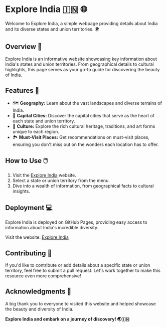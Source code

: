 # Explore India 🇮🇳 🌐

Welcome to Explore India, a simple webpage providing details about India and its diverse states and union territories. 🌍

## Overview 🚀

Explore India is an informative website showcasing key information about India's states and union territories. From geographical details to cultural highlights, this page serves as your go-to guide for discovering the beauty of India.

## Features 🌟

- 🗺️ **Geography:** Learn about the vast landscapes and diverse terrains of India.
- 🏰 **Capital Cities:** Discover the capital cities that serve as the heart of each state and union territory.
- 🎨 **Culture:** Explore the rich cultural heritage, traditions, and art forms unique to each region.
- 🏞️ **Must-Visit Places:** Get recommendations on must-visit places, ensuring you don't miss out on the wonders each location has to offer.

## How to Use 🖱️

1. Visit the <a href="raja244.github.io/Explore-India" target="_blank">Explore India</a> website.
2. Select a state or union territory from the menu.
3. Dive into a wealth of information, from geographical facts to cultural insights.

## Deployment 💻

Explore India is deployed on GitHub Pages, providing easy access to information about India's incredible diversity.

Visit the website: <a href="raja244.github.io/Explore-India" target="_blank">Explore India</a>

## Contributing 🤝

If you'd like to contribute or add details about a specific state or union territory, feel free to submit a pull request. Let's work together to make this resource even more comprehensive!

## Acknowledgments 🙏

A big thank you to everyone to visited this website and helped showcase the beauty and diversity of India.

**Explore India and embark on a journey of discovery! 🌏🇮🇳**
